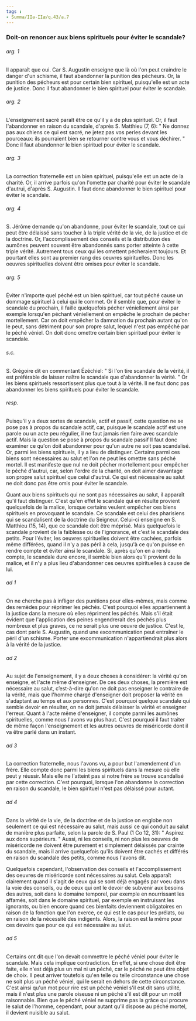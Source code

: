 ```yaml
---
tags : 
- Summa/IIa-IIæ/q.43/a.7
---
```


### Doit-on renoncer aux biens spirituels pour éviter le scandale?

###### arg. 1
Il apparaît que oui. Car S. Augustin enseigne que là où l'on peut craindre le danger d'un schisme, il faut abandonner la punition des pécheurs. Or, la punition des pécheurs est pour certain bien spirituel, puisqu'elle est un acte de justice. Donc il faut abandonner le bien spirituel pour éviter le scandale. 

###### arg. 2
L'enseignement sacré paraît être ce qu'il y a de plus spirituel. Or, il faut l'abandonner en raison du scandale, d'après S. Matthieu (7, 6): " Ne donnez pas aux chiens ce qui est sacré, ne jetez pas vos perles devant les pourceaux: ils pourraient bien se retourner contre vous et vous déchirer. " Donc il faut abandonner le bien spirituel pour éviter le scandale. 

###### arg. 3
La correction fraternelle est un bien spirituel, puisqu'elle est un acte de la charité. Or, il arrive parfois qu'on l'omette par charité pour éviter le scandale d'autrui, d'après S. Augustin. Il faut donc abandonner le bien spirituel pour éviter le scandale. 

###### arg. 4
S. Jérôme demande qu'on abandonne, pour éviter le scandale, tout ce qui peut être délaissé sans toucher à la triple vérité de la vie, de la justice et de la doctrine. Or, l'accomplissement des conseils et la distribution des aumônes peuvent souvent être abandonnés sans porter atteinte à cette triple vérité. Autrement tous ceux qui les omettent pécheraient toujours. Et pourtant elles sont au premier rang des oeuvres spirituelles. Donc les oeuvres spirituelles doivent être omises pour éviter le scandale. 

###### arg. 5
Éviter n'importe quel péché est un bien spirituel, car tout péché cause un dommage spirituel à celui qui le commet. Or il semble que, pour éviter le scandale du prochain, il faille quelquefois pécher véniellement ainsi par exemple lorsqu'en péchant véniellement on empêche le prochain de pécher mortellement. Car on doit empêcher la damnation du prochain autant qu'on le peut, sans détriment pour son propre salut, lequel n'est pas empêché par le péché véniel. On doit donc omettre certain bien spirituel pour éviter le scandale. 

###### s.c.
S. Grégoire dit en commentant Ézéchiel: " Si l'on tire scandale de la vérité, il est préférable de laisser naître le scandale que d'abandonner la vérité. " Or les biens spirituels ressortissent plus que tout à la vérité. Il ne faut donc pas abandonner les biens spirituels pour éviter le scandale. 

###### resp.
Puisqu'il y a deux sortes de scandale, actif et passif, cette question ne se pose pas à propos du scandale actif, car, puisque le scandale actif est une parole ou un acte peu régulier, il ne faut jamais rien faire avec scandale actif. Mais la question se pose à propos du scandale passif Il faut donc examiner ce qu'on doit abandonner pour qu'un autre ne soit pas scandalisé. Or, parmi les biens spirituels, il y a lieu de distinguer. Certains parmi ces biens sont nécessaires au salut et l'on ne peut les omettre sans péché mortel. Il est manifeste que nul ne doit pécher mortellement pour empêcher le péché d'autrui, car, selon l'ordre de la charité, on doit aimer davantage son propre salut spirituel que celui d'autrui. Ce qui est nécessaire au salut ne doit donc pas être omis pour éviter le scandale. 

Quant aux biens spirituels qui ne sont pas nécessaires au salut, il apparaît qu'il faut distinguer. C'est qu'en effet le scandale qui en résulte provient quelquefois de la malice, lorsque certains veulent empêcher ces biens spirituels en provoquant le scandale. Ce scandale est celui des pharisiens qui se scandalisent de la doctrine du Seigneur. Celui-ci enseigne en S. Matthieu (15, 14), que ce scandale doit être méprisé. Mais quelquefois le scandale provient de la faiblesse ou de l'ignorance, et c'est le scandale des petits. Pour l'éviter, les oeuvres spirituelles doivent être cachées, parfois même différées, quand il n'y a pas péril à cela, jusqu'à ce qu'on puisse en rendre compte et éviter ainsi le scandale. Si, après qu'on en a rendu compte, le scandale dure encore, il semble bien alors qu'il provient de la malice, et il n'y a plus lieu d'abandonner ces oeuvres spirituelles à cause de lui. 

###### ad 1
On ne cherche pas à infliger des punitions pour elles-mêmes, mais comme des remèdes pour réprimer les péchés. C'est pourquoi elles appartiennent à la justice dans la mesure où elles répriment les péchés. Mais s'il était évident que l'application des peines engendrerait des péchés plus nombreux et plus graves, ce ne serait plus une oeuvre de justice. C'est le, cas dont parle S. Augustin, quand une excommunication peut entraîner le péril d'un schisme. Porter une excommunication n'appartiendrait plus alors à la vérité de la justice. 

###### ad 2
Au sujet de l'enseignement, il y a deux choses à considérer: la vérité qu'on enseigne, et l'acte même d'enseigner. De ces deux choses, la première est nécessaire au salut, c’est-à-dire qu'on ne doit pas enseigner le contraire de la vérité, mais que l'homme chargé d'enseigner doit proposer la vérité en s'adaptant au temps et aux personnes. C'est pourquoi quelque scandale qui semble devoir en résulter, on ne doit jamais délaisser la vérité et enseigner l'erreur. Quant à l'acte même d'enseigner, il compte parmi les aumônes spirituelles, comme nous l'avons vu plus haut. C'est pourquoi il faut traiter de même façon l'enseignement et les autres oeuvres de miséricorde dont il va être parlé dans un instant. 

###### ad 3
La correction fraternelle, nous l'avons vu, a pour but l'amendement d'un frère. Elle compte donc parmi les biens spirituels dans la mesure où elle peut y réussir. Mais elle ne l'atteint pas si notre frère se trouve scandalisé par cette correction. C'est pourquoi, lorsque l'on abandonne la correction en raison du scandale, le bien spirituel n'est pas délaissé pour autant. 

###### ad 4
Dans la vérité de la vie, de la doctrine et de la justice on englobe non seulement ce qui est nécessaire au salut, mais aussi ce qui conduit au salut de manière plus parfaite, selon la parole de S. Paul (1 Co 12, 31): " Aspirez aux dons supérieurs. " Aussi, ni les conseils, ni non plus les oeuvres de miséricorde ne doivent être purement et simplement délaissés par crainte du scandale, mais il arrive quelquefois qu'ils doivent être cachés et différés en raison du scandale des petits, comme nous l'avons dit. 

Quelquefois cependant, l'observation des conseils et l'accomplissement des oeuvres de miséricorde sont nécessaires au salut. Cela apparaît clairement quand il s'agit de ceux qui se sont déjà engagés par voeu dans la voie des conseils, ou de ceux qui ont le devoir de subvenir aux besoins des autres, soit dans le domaine temporel, par exemple en nourrissant les affamés, soit dans le domaine spirituel, par exemple en instruisant les ignorants, ou bien encore quand ces bienfaits deviennent obligatoires en raison de la fonction que l'on exerce, ce qui est le cas pour les prélats, ou en raison de la nécessité des indigents. Alors, la raison est la même pour ces devoirs que pour ce qui est nécessaire au salut. 

###### ad 5
Certains ont dit que l'on devait commettre le péché véniel pour éviter le scandale. Mais cela implique contradiction. En effet, si une chose doit être faite, elle n'est déjà plus un mal ni un péché, car le péché ne peut être objet de choix. Il peut arriver toutefois qu'en telle ou telle circonstance une chose ne soit plus un péché véniel, qui le serait en dehors de cette circonstance. C'est ainsi qu'un mot pour rire est un péché véniel s'il est dit sans utilité, mais il n'est plus une parole oiseuse ni un péché s'il est dit pour un motif raisonnable. Bien que le péché véniel ne supprime pas la grâce qui procure le salut de l'homme, cependant, pour autant qu'il dispose au péché mortel, il devient nuisible au salut. 

